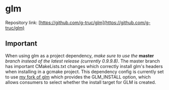 # glm

Repository link: [https://github.com/g-truc/glm](https://github.com/g-truc/glm)

## Important

When using glm as a project dependency, *make sure to use the* **master** *branch instead of the*
*latest release (currently 0.9.9.8)*. The master branch has important CMakeLists.txt changes which
correctly install glm's headers when installing in a gcmake project. This dependency config is currently
set to use [my fork of glm](https://github.com/scupit/glm) which provides the GLM_INSTALL option, which allows
consumers to select whether the install target for GLM is created.
